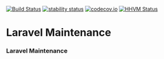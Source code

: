 [![Build Status](https://travis-ci.org/ck-developer/laravel-maintenance.svg?branch=dev-master)](https://travis-ci.org/ck-developer/laravel-maintenance)
[![stability status](https://img.shields.io/badge/stability-dev-red.svg)]()
[![codecov.io](https://codecov.io/github/ck-developer/laravel-maintenance/coverage.svg?branch=dev-master)](https://codecov.io/github/ck-developer/laravel-maintenance?branch=dev-master)
[![HHVM Status](http://hhvm.h4cc.de/badge/ck/laravel-maintenance.svg)](http://hhvm.h4cc.de/package/ck/laravel-maintenance)

# Laravel Maintenance

### Laravel Maintenance
